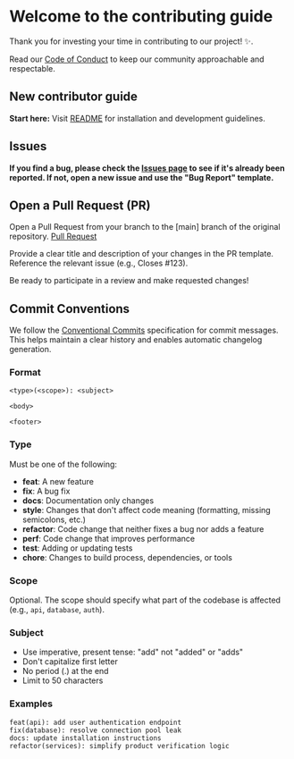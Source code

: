 # Welcome to the contributing guide <!-- omit in toc -->

Thank you for investing your time in contributing to our project! :sparkles:.

Read our [Code of Conduct](./CODE_OF_CONDUCT.md) to keep our community approachable and respectable.

## New contributor guide

**Start here:** Visit [README](./README.md) for installation and development guidelines.

## Issues

**If you find a bug, please check the [Issues page](https://github.com/Neil-urk12/totoo-ba-backend/issues) to see if it's already been reported. If not, open a new issue and use the "Bug Report" template.**

## Open a Pull Request (PR)

Open a Pull Request from your branch to the [main] branch of the original repository. [Pull Request](https://github.com/Neil-urk12/totoo-ba-backend/pulls)

Provide a clear title and description of your changes in the PR template. Reference the relevant issue (e.g., Closes #123).

Be ready to participate in a review and make requested changes!

## Commit Conventions

We follow the [Conventional Commits](https://www.conventionalcommits.org/) specification for commit messages. This helps maintain a clear history and enables automatic changelog generation.

### Format

```
<type>(<scope>): <subject>

<body>

<footer>
```

### Type
Must be one of the following:
- **feat**: A new feature
- **fix**: A bug fix
- **docs**: Documentation only changes
- **style**: Changes that don't affect code meaning (formatting, missing semicolons, etc.)
- **refactor**: Code change that neither fixes a bug nor adds a feature
- **perf**: Code change that improves performance
- **test**: Adding or updating tests
- **chore**: Changes to build process, dependencies, or tools

### Scope
Optional. The scope should specify what part of the codebase is affected (e.g., `api`, `database`, `auth`).

### Subject
- Use imperative, present tense: "add" not "added" or "adds"
- Don't capitalize first letter
- No period (.) at the end
- Limit to 50 characters

### Examples
```
feat(api): add user authentication endpoint
fix(database): resolve connection pool leak
docs: update installation instructions
refactor(services): simplify product verification logic
``` 
